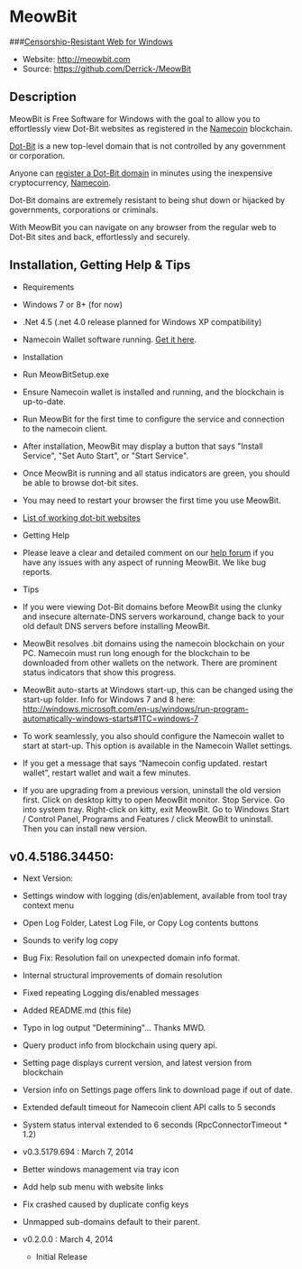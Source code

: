 MeowBit
=======
###[Censorship-Resistant Web for Windows](http://meowbit.com/press-release/)
* Website: http://meowbit.com
* Source: https://github.com/Derrick-/MeowBit

## Description
MeowBit is Free Software for Windows with the goal to allow you to effortlessly view Dot-Bit websites as registered in the [Namecoin](http://namecoin.info) blockchain.

[Dot-Bit](http://meowbit.com/what-is-dot-bit/) is a new top-level domain that is not controlled by any government or corporation.

Anyone can [register a Dot-Bit domain](http://meowbit.com/how-to-register-dot-bit-domains/) in minutes using the inexpensive cryptocurrency, [Namecoin](http://namecoin.info).

Dot-Bit domains are extremely resistant to being shut down or hijacked by governments, corporations or criminals.

With MeowBit you can navigate on any browser from the regular web to Dot-Bit sites and back, effortlessly and securely.

## Installation, Getting Help & Tips
* Requirements
 * Windows 7 or 8+ (for now)
 * .Net 4.5 (.net 4.0 release planned for Windows XP compatibility)
 * Namecoin Wallet software running. [Get it here](http://namecoin.com).
 
* Installation
 * Run MeowBitSetup.exe
 * Ensure Namecoin wallet is installed and running, and the blockchain is up-to-date.
 * Run MeowBit for the first time to configure the service and connection to the namecoin client.
 * After installation, MeowBit may display a button that says "Install Service", "Set Auto Start", or "Start Service".
 * Once MeowBit is running and all status indicators are green, you should be able to browse dot-bit sites.
 * You may need to restart your browser the first time you use MeowBit.
 * [List of working dot-bit websites](http://meowbit.com/list-of-working-dot-bit-websites/)
 
* Getting Help
 * Please leave a clear and detailed comment on our [help forum](http://meowbit.com/forums/) if you have any issues with any aspect of running MeowBit. We like bug reports.

* Tips
 * If you were viewing Dot-Bit domains before MeowBit using the clunky and insecure alternate-DNS servers workaround, change back to your old default DNS servers before installing MeowBit.
 * MeowBit resolves .bit domains using the namecoin blockchain on your PC. Namecoin must run long enough for the blockchain to be downloaded from other wallets on the network. There are prominent status indicators that show this progress.
 * MeowBit auto-starts at Windows start-up, this can be changed using the start-up folder. Info for Windows 7 and 8 here: http://windows.microsoft.com/en-us/windows/run-program-automatically-windows-starts#1TC=windows-7
 * To work seamlessly, you also should configure the Namecoin wallet to start at start-up. This option is available in the Namecoin Wallet settings.
 * If you get a message that says “Namecoin config updated. restart wallet”, restart wallet and wait a few minutes.
 * If you are upgrading from a previous version, uninstall the old version first. Click on desktop kitty to open MeowBit monitor. Stop Service. Go into system tray. Right-click on kitty, exit MeowBit. Go to Windows Start / Control Panel, Programs and Features / click MeowBit to uninstall. Then you can install new version.
 
## v0.4.5186.34450:
* Next Version:
 * Settings window with logging (dis/en)ablement, available from tool tray context menu
 * Open Log Folder, Latest Log File, or Copy Log contents buttons 
 * Sounds to verify log copy
 * Bug Fix: Resolution fail on unexpected domain info format.
 * Internal structural improvements of domain resolution
 * Fixed repeating Logging dis/enabled messages
 * Added README.md (this file)
 * Typo in log output "Determining"... Thanks MWD.
 * Query product info from blockchain using query api.
 * Setting page displays current version, and latest version from blockchain
 * Version info on Settings page offers link to download page if out of date.
 * Extended default timeout for Namecoin client API calls to 5 seconds
 * System status interval extended to 6 seconds (RpcConnectorTimeout * 1.2)
	
* v0.3.5179.694 : March 7, 2014
 * Better windows management via tray icon
 * Add help sub menu with website links
 * Fix crashed caused by duplicate config keys
 * Unmapped sub-domains default to their parent.

* v0.2.0.0 : March 4, 2014
  * Initial Release
